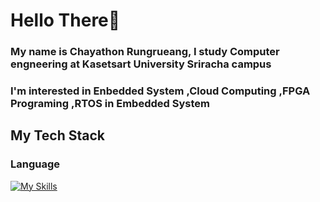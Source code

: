 # Hello There👋

### My name is Chayathon Rungrueang, I study Computer engneering at Kasetsart University Sriracha campus
### I'm interested in **Enbedded System** ,**Cloud Computing** ,**FPGA Programing** ,**RTOS in Embedded System**

## My Tech Stack
### Language
[![My Skills](https://skillicons.dev/icons?i=js,html,css,wasm)](https://skillicons.dev)
